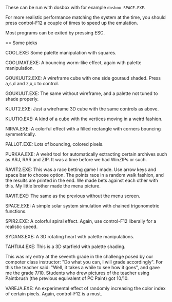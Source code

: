 These can be run with dosbox with for example `dosbox SPACE.EXE`.

For more realistic performance matching the system at the time,
you should press control-F12 a couple of times to speed up the emulation.

Most programs can be exited by pressing ESC.

== Some picks

COOL.EXE: Some palette manipulation with squares.

COOLIMAT.EXE: A bouncing worm-like effect, again with palette manipulation.

GOUKUUT2.EXE: A wireframe cube with one side gouraud shaded. Press a,s,d and z,x,c to control.

GOUKUUT.EXE: The same without wireframe, and a palette not tuned to shade properly.

KUUT2.EXE: Just a wireframe 3D cube with the same controls as above.

KUUTIO.EXE: A kind of a cube with the vertices moving in a weird fashion.

NIRVA.EXE: A colorful effect with a filled rectangle with corners bouncing symmetrically.

PALLOT.EXE: Lots of bouncing, colored pixels.

PURKAA.EXE: A weird tool for automatically extracting certain archives such as ARJ, RAR and ZIP.
It was a time before we had WinZIPs or such.

RAVIT2.EXE: This was a race betting game I made. Use arrow keys and space bar to choose option.
The points race in a random walk fashion, and the results are printed in the end.
We made bets against each other with this. My little brother made the menu picture.

RAVIT.EXE: The same as the previous without the menu screen.

SPACE.EXE: A simple solar system simulation with chained trigonometric functions.

SPIR2.EXE: A colorful spiral effect. Again, use control-F12 liberally for a realistic speed.

SYDAN3.EXE: A 3D rotating heart with palette manipulations.

TAHTIA4.EXE: This is a 3D starfield with palette shading.

This was my entry at the seventh grade in the challenge posed by our compoter class instructor:
"Do what you can, I will grade accordingly". For this the teacher said:
"Well, it takes a while to see how it goes", and gave me the grade 7/10.
Students who drew pictures of the teacher using Paintbrush
(the previous equivalent of PC Paint) got 10/10.

VAREJA.EXE: An experimental effect of randomly increasing the color index of certain pixels. Again, control-F12 is a must.

